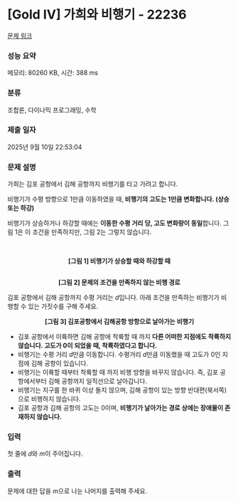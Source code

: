 # [Gold IV] 가희와 비행기 - 22236 

[문제 링크](https://www.acmicpc.net/problem/22236) 

### 성능 요약

메모리: 80260 KB, 시간: 388 ms

### 분류

조합론, 다이나믹 프로그래밍, 수학

### 제출 일자

2025년 9월 10일 22:53:04

### 문제 설명

<p>가희는 김포 공항에서 김해 공항까지 비행기를 타고 가려고 합니다.</p>

<p>비행기가 수평 방향으로 1만큼 이동하였을 때,<strong> 비행기의 고도는 1만큼 변화합니다. (상승 또는 하강)</strong></p>

<p>비행기가 상승하거나 하강할 때에는 <strong>이동한 수평 거리 당, 고도 변화량이 동일</strong>합니다. 그림 1은 이 조건을 만족하지만, 그림 2는 그렇지 않습니다.</p>

<p style="text-align: center;"><img alt="" src="https://upload.acmicpc.net/1a30e9c0-21aa-4c1e-b046-8aafd51282be/-/preview/">    <img alt="" src="https://upload.acmicpc.net/48501960-e0d5-4c9e-82ce-7cbc3b10cf2e/-/preview/"></p>

<p style="text-align: center;"><strong>[그림 1] 비행기가 상승할 때와 하강할 때</strong></p>

<p style="text-align: center;"> </p>

<p style="text-align: center;"><img alt="" src="https://upload.acmicpc.net/6b967991-2d5d-4f7c-b64e-575cb987bbc7/-/preview/"></p>

<p style="text-align: center;"><strong>[그림 2] 문제의 조건을 만족하지 않는 비행 경로 </strong></p>

<p>김포 공항에서 김해 공항까지 수평 거리는 <em>d</em>입니다. 아래 조건을 만족하는 비행기가 비행할 수 있는 가짓수를 구해 주세요.</p>

<p> </p>

<p style="text-align: center;"><img alt="" src="https://upload.acmicpc.net/d898742f-6e1e-4e1e-90bf-8bf44720cfb4/-/preview/"><br>
<strong>[그림 3] 김포공항에서 김해공항 방항으로 날아가는 비행기</strong></p>

<ul>
	<li>김포 공항에서 이륙하면 김해 공항에 착륙할 때 까지 <strong>다른 어떠한 지점에도 착륙하지 않습니다. 고도가 0이 되었을 때, 착륙하였다고 합니다.</strong></li>
	<li>비행기는 수평 거리 <em>d</em>만큼 이동합니다.  수평거리 <em>d</em>만큼 이동했을 때 고도가 0인 지점에 김해 공항이 있습니다.</li>
	<li>비행기는 이륙할 때부터 착륙할 때 까지 비행 방향을 바꾸지 않습니다. 즉, 김포 공항에서부터 김해 공항까지 일직선으로 날아갑니다.</li>
	<li>비행기는 지구를 한 바퀴 이상 돌지 않으며, 김해 공항이 있는 방향 반대편(북서쪽)으로 비행하지 않습니다.</li>
	<li>김포 공항과 김해 공항의 고도는 0이며, <strong>비행기가 날아가는 경로 상에는 장애물이 존재하지 않습니다.</strong></li>
</ul>

<p> </p>

### 입력 

 <p>첫 줄에 <em>d</em>와 <em>m</em>이 주어집니다.</p>

### 출력 

 <p>문제에 대한 답을 <em>m</em>으로 나눈 나머지를 출력해 주세요.</p>


